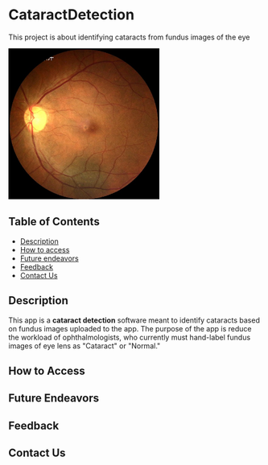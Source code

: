 # CataractDetection
This project is about identifying cataracts from fundus images of the eye

<img src="images/2800_left.jpg" width="300" />

## Table of Contents
- [Description](#-description)
- [How to access](#-how-to-access)
- [Future endeavors](#-future-endeavors)
- [Feedback](#-feedback)
- [Contact Us](#-contact-us)


## Description

This app is a **cataract detection** software meant to identify cataracts based on fundus images uploaded to the app. The purpose of the app is reduce the workload of ophthalmologists, who currently must hand-label fundus images of eye lens as "Cataract" or "Normal."


## How to Access

## Future Endeavors


## Feedback


## Contact Us

